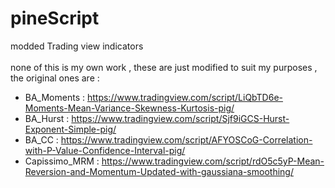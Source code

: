 # pineScript
modded Trading view indicators\
\
none of this is my own work , these are just modified to suit my purposes , the original ones are : 
* BA_Moments : https://www.tradingview.com/script/LiQbTD6e-Moments-Mean-Variance-Skewness-Kurtosis-pig/
* BA_Hurst : https://www.tradingview.com/script/Sjf9iGCS-Hurst-Exponent-Simple-pig/
* BA_CC : https://www.tradingview.com/script/AFYOSCoG-Correlation-with-P-Value-Confidence-Interval-pig/
* Capissimo_MRM : https://www.tradingview.com/script/rdO5c5yP-Mean-Reversion-and-Momentum-Updated-with-gaussiana-smoothing/
